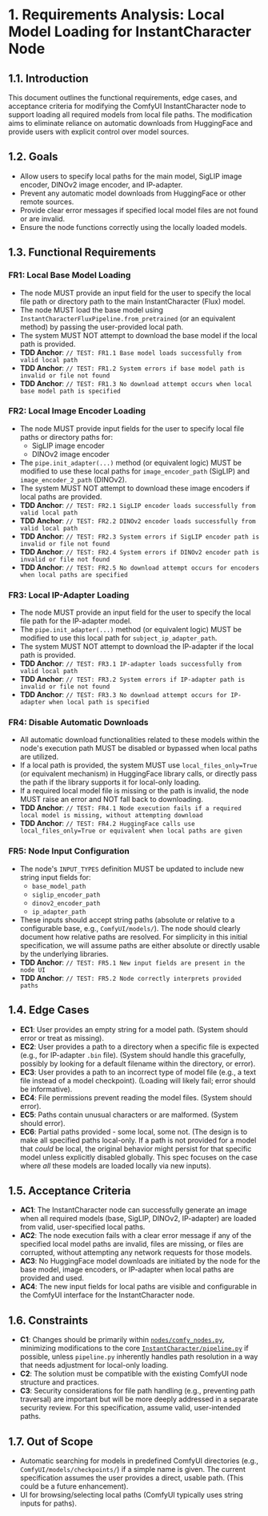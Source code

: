 # 1. Requirements Analysis: Local Model Loading for InstantCharacter Node

## 1.1. Introduction
This document outlines the functional requirements, edge cases, and acceptance criteria for modifying the ComfyUI InstantCharacter node to support loading all required models from local file paths. The modification aims to eliminate reliance on automatic downloads from HuggingFace and provide users with explicit control over model sources.

## 1.2. Goals
- Allow users to specify local paths for the main model, SigLIP image encoder, DINOv2 image encoder, and IP-adapter.
- Prevent any automatic model downloads from HuggingFace or other remote sources.
- Provide clear error messages if specified local model files are not found or are invalid.
- Ensure the node functions correctly using the locally loaded models.

## 1.3. Functional Requirements

### FR1: Local Base Model Loading
- The node MUST provide an input field for the user to specify the local file path or directory path to the main InstantCharacter (Flux) model.
- The node MUST load the base model using `InstantCharacterFluxPipeline.from_pretrained` (or an equivalent method) by passing the user-provided local path.
- The system MUST NOT attempt to download the base model if the local path is provided.
- **TDD Anchor**: `// TEST: FR1.1 Base model loads successfully from valid local path`
- **TDD Anchor**: `// TEST: FR1.2 System errors if base model path is invalid or file not found`
- **TDD Anchor**: `// TEST: FR1.3 No download attempt occurs when local base model path is specified`

### FR2: Local Image Encoder Loading
- The node MUST provide input fields for the user to specify local file paths or directory paths for:
    - SigLIP image encoder
    - DINOv2 image encoder
- The `pipe.init_adapter(...)` method (or equivalent logic) MUST be modified to use these local paths for `image_encoder_path` (SigLIP) and `image_encoder_2_path` (DINOv2).
- The system MUST NOT attempt to download these image encoders if local paths are provided.
- **TDD Anchor**: `// TEST: FR2.1 SigLIP encoder loads successfully from valid local path`
- **TDD Anchor**: `// TEST: FR2.2 DINOv2 encoder loads successfully from valid local path`
- **TDD Anchor**: `// TEST: FR2.3 System errors if SigLIP encoder path is invalid or file not found`
- **TDD Anchor**: `// TEST: FR2.4 System errors if DINOv2 encoder path is invalid or file not found`
- **TDD Anchor**: `// TEST: FR2.5 No download attempt occurs for encoders when local paths are specified`

### FR3: Local IP-Adapter Loading
- The node MUST provide an input field for the user to specify the local file path for the IP-adapter model.
- The `pipe.init_adapter(...)` method (or equivalent logic) MUST be modified to use this local path for `subject_ip_adapter_path`.
- The system MUST NOT attempt to download the IP-adapter if the local path is provided.
- **TDD Anchor**: `// TEST: FR3.1 IP-adapter loads successfully from valid local path`
- **TDD Anchor**: `// TEST: FR3.2 System errors if IP-adapter path is invalid or file not found`
- **TDD Anchor**: `// TEST: FR3.3 No download attempt occurs for IP-adapter when local path is specified`

### FR4: Disable Automatic Downloads
- All automatic download functionalities related to these models within the node's execution path MUST be disabled or bypassed when local paths are utilized.
- If a local path is provided, the system MUST use `local_files_only=True` (or equivalent mechanism) in HuggingFace library calls, or directly pass the path if the library supports it for local-only loading.
- If a required local model file is missing or the path is invalid, the node MUST raise an error and NOT fall back to downloading.
- **TDD Anchor**: `// TEST: FR4.1 Node execution fails if a required local model is missing, without attempting download`
- **TDD Anchor**: `// TEST: FR4.2 HuggingFace calls use local_files_only=True or equivalent when local paths are given`

### FR5: Node Input Configuration
- The node's `INPUT_TYPES` definition MUST be updated to include new string input fields for:
    - `base_model_path`
    - `siglip_encoder_path`
    - `dinov2_encoder_path`
    - `ip_adapter_path`
- These inputs should accept string paths (absolute or relative to a configurable base, e.g., `ComfyUI/models/`). The node should clearly document how relative paths are resolved. For simplicity in this initial specification, we will assume paths are either absolute or directly usable by the underlying libraries.
- **TDD Anchor**: `// TEST: FR5.1 New input fields are present in the node UI`
- **TDD Anchor**: `// TEST: FR5.2 Node correctly interprets provided paths`

## 1.4. Edge Cases
- **EC1**: User provides an empty string for a model path. (System should error or treat as missing).
- **EC2**: User provides a path to a directory when a specific file is expected (e.g., for IP-adapter `.bin` file). (System should handle this gracefully, possibly by looking for a default filename within the directory, or error).
- **EC3**: User provides a path to an incorrect type of model file (e.g., a text file instead of a model checkpoint). (Loading will likely fail; error should be informative).
- **EC4**: File permissions prevent reading the model files. (System should error).
- **EC5**: Paths contain unusual characters or are malformed. (System should error).
- **EC6**: Partial paths provided - some local, some not. (The design is to make all specified paths local-only. If a path is not provided for a model that *could* be local, the original behavior might persist for that specific model unless explicitly disabled globally. This spec focuses on the case where *all* these models are loaded locally via new inputs).

## 1.5. Acceptance Criteria
- **AC1**: The InstantCharacter node can successfully generate an image when all required models (base, SigLIP, DINOv2, IP-adapter) are loaded from valid, user-specified local paths.
- **AC2**: The node execution fails with a clear error message if any of the specified local model paths are invalid, files are missing, or files are corrupted, without attempting any network requests for those models.
- **AC3**: No HuggingFace model downloads are initiated by the node for the base model, image encoders, or IP-adapter when local paths are provided and used.
- **AC4**: The new input fields for local paths are visible and configurable in the ComfyUI interface for the InstantCharacter node.

## 1.6. Constraints
- **C1**: Changes should be primarily within [`nodes/comfy_nodes.py`](nodes/comfy_nodes.py), minimizing modifications to the core [`InstantCharacter/pipeline.py`](InstantCharacter/pipeline.py) if possible, unless `pipeline.py` inherently handles path resolution in a way that needs adjustment for local-only loading.
- **C2**: The solution must be compatible with the existing ComfyUI node structure and practices.
- **C3**: Security considerations for file path handling (e.g., preventing path traversal) are important but will be more deeply addressed in a separate security review. For this specification, assume valid, user-intended paths.

## 1.7. Out of Scope
- Automatic searching for models in predefined ComfyUI directories (e.g., `ComfyUI/models/checkpoints/`) if a simple name is given. The current specification assumes the user provides a direct, usable path. (This could be a future enhancement).
- UI for browsing/selecting local paths (ComfyUI typically uses string inputs for paths).
